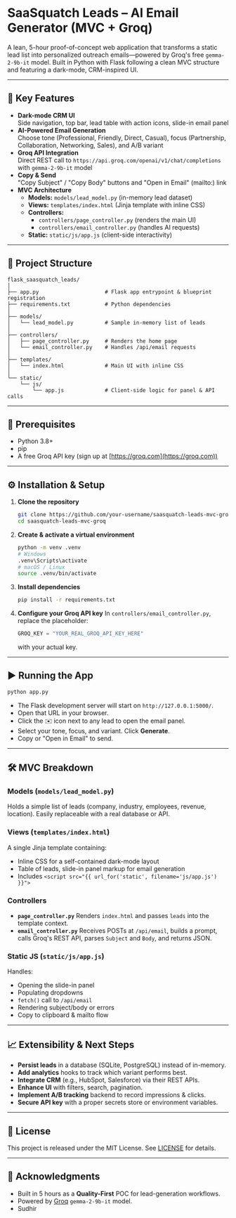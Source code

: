 # SaaSquatch Leads – AI Email Generator (MVC + Groq)

A lean, 5-hour proof-of-concept web application that transforms a static lead list into personalized outreach emails—powered by Groq's free `gemma-2-9b-it` model. Built in Python with Flask following a clean MVC structure and featuring a dark-mode, CRM-inspired UI.

---

## 🚀 Key Features

- **Dark-mode CRM UI**  
  Side navigation, top bar, lead table with action icons, slide-in email panel  
- **AI-Powered Email Generation**  
  Choose tone (Professional, Friendly, Direct, Casual), focus (Partnership, Collaboration, Networking, Sales), and A/B variant  
- **Groq API Integration**  
  Direct REST call to `https://api.groq.com/openai/v1/chat/completions` with `gemma-2-9b-it` model  
- **Copy & Send**  
  "Copy Subject" / "Copy Body" buttons and "Open in Email" (mailto:) link  
- **MVC Architecture**  
  - **Models:** `models/lead_model.py` (in-memory lead dataset)  
  - **Views:** `templates/index.html` (Jinja template with inline CSS)  
  - **Controllers:**  
    - `controllers/page_controller.py` (renders the main UI)  
    - `controllers/email_controller.py` (handles AI requests)  
  - **Static:** `static/js/app.js` (client-side interactivity)  

---

## 📂 Project Structure

```text
flask_saasquatch_leads/
│
├── app.py                     # Flask app entrypoint & blueprint registration
├── requirements.txt           # Python dependencies
│
├── models/
│   └── lead_model.py          # Sample in-memory list of leads
│
├── controllers/
│   ├── page_controller.py     # Renders the home page
│   └── email_controller.py    # Handles /api/email requests
│
├── templates/
│   └── index.html             # Main UI with inline CSS
│
└── static/
    └── js/
        └── app.js             # Client-side logic for panel & API calls
```

---

## 🔧 Prerequisites

* Python 3.8+
* pip
* A free Groq API key (sign up at [https://groq.com](https://groq.com))

---

## ⚙️ Installation & Setup

1. **Clone the repository**

   ```bash
   git clone https://github.com/your-username/saasquatch-leads-mvc-groq.git
   cd saasquatch-leads-mvc-groq
   ```

2. **Create & activate a virtual environment**

   ```bash
   python -m venv .venv
   # Windows
   .venv\Scripts\activate
   # macOS / Linux
   source .venv/bin/activate
   ```

3. **Install dependencies**

   ```bash
   pip install -r requirements.txt
   ```

4. **Configure your Groq API key**
   In `controllers/email_controller.py`, replace the placeholder:

   ```python
   GROQ_KEY = "YOUR_REAL_GROQ_API_KEY_HERE"
   ```

   with your actual key.

---

## ▶️ Running the App

```bash
python app.py
```

* The Flask development server will start on `http://127.0.0.1:5000/`.
* Open that URL in your browser.
* Click the ✉️ icon next to any lead to open the email panel.
* Select your tone, focus, and variant. Click **Generate**.
* Copy or "Open in Email" to send.

---

## 🛠️ MVC Breakdown

### Models (`models/lead_model.py`)

Holds a simple list of leads (company, industry, employees, revenue, location). Easily replaceable with a real database or API.

### Views (`templates/index.html`)

A single Jinja template containing:

* Inline CSS for a self-contained dark-mode layout
* Table of leads, slide-in panel markup for email generation
* Includes `<script src="{{ url_for('static', filename='js/app.js') }}">`

### Controllers

* **`page_controller.py`**
  Renders `index.html` and passes `leads` into the template context.
* **`email_controller.py`**
  Receives POSTs at `/api/email`, builds a prompt, calls Groq's REST API, parses `Subject` and `Body`, and returns JSON.

### Static JS (`static/js/app.js`)

Handles:

* Opening the slide-in panel
* Populating dropdowns
* `fetch()` call to `/api/email`
* Rendering subject/body or errors
* Copy to clipboard & mailto flow

---

## 📈 Extensibility & Next Steps

* **Persist leads** in a database (SQLite, PostgreSQL) instead of in-memory.
* **Add analytics** hooks to track which variant performs best.
* **Integrate CRM** (e.g., HubSpot, Salesforce) via their REST APIs.
* **Enhance UI** with filters, search, pagination.
* **Implement A/B tracking** backend to record impressions & clicks.
* **Secure API key** with a proper secrets store or environment variables.

---

## 📝 License

This project is released under the MIT License. See [LICENSE](LICENSE) for details.

---

## 🙌 Acknowledgments

* Built in 5 hours as a **Quality-First** POC for lead-generation workflows.
* Powered by [Groq](https://groq.com) `gemma-2-9b-it` model.
* Sudhir